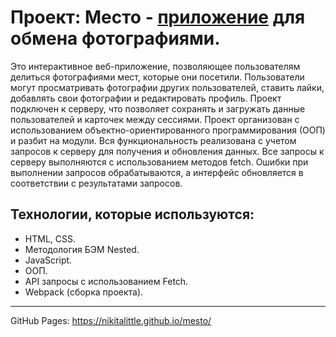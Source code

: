 # Проект: Место - [приложение](https://nikitalittle.github.io/mesto/) для обмена фотографиями.

Это интерактивное веб-приложение, позволяющее пользователям делиться фотографиями мест, которые они посетили. Пользователи могут просматривать фотографии других пользователей, ставить лайки, добавлять свои фотографии и редактировать профиль. Проект подключен к серверу, что позволяет сохранять и загружать данные пользователей и карточек между сессиями.
Проект организован с использованием объектно-ориентированного программирования (ООП) и разбит на модули. Вся функциональность реализована с учетом запросов к серверу для получения и обновления данных. Все запросы к серверу выполняются с использованием методов fetch. Ошибки при выполнении запросов обрабатываются, а интерфейс обновляется в соответствии с результатами запросов.

## Технологии, которые используются:

- HTML, CSS.
- Методология БЭМ Nested.
- JavaScript.
- ООП.
- API запросы с использованием Fetch.
- Webpack (сборка проекта).

---

GitHub Pages: https://nikitalittle.github.io/mesto/
